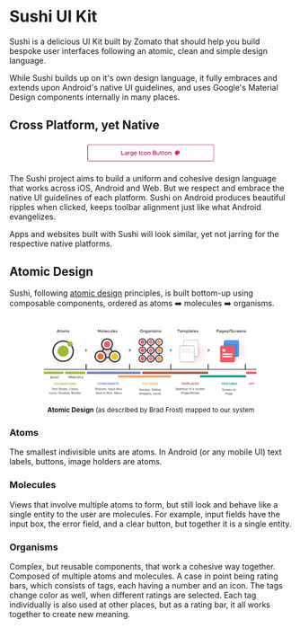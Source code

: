 # Sushi UI Kit

Sushi is a delicious UI Kit built by Zomato that should help you build bespoke user interfaces
following an atomic, clean and simple design language.

While Sushi builds up on it's own design language, it fully embraces and extends upon Android's native UI guidelines, and uses Google's Material Design components internally in many places.

## Cross Platform, yet Native

<p align="center">
<img style="width: 50%;" src="../img/buttons/clickripple.gif">
</p>

The Sushi project aims to build a uniform and cohesive design language that works across iOS, Android and Web. But we respect and embrace the native UI guidelines of each platform. Sushi on Android produces beautiful ripples when clicked, keeps toolbar alignment just like what Android evangelizes.

Apps and websites built with Sushi will look similar, yet not jarring for the respective native platforms.

## Atomic Design

Sushi, following [atomic design](http://atomicdesign.bradfrost.com) principles, is built bottom-up
using composable components, ordered as atoms ➡️ molecules ➡️ organisms.

<figure>
<img alt="Atomic Design" src="../img/readme/atomic-design.png">
<figcaption align="center">
  <small><b>Atomic Design</b> (as described by Brad Frost) mapped to our system</small>
</figcaption>
</figure>

### Atoms

The smallest indivisible units are atoms. In Android (or any mobile UI) text labels, buttons, image holders are atoms.

### Molecules

Views that involve multiple atoms to form, but still look and behave like a single entity to the user are molecules. For example, input fields have the input box, the error field, and a clear button, but together it is a single entity.

### Organisms

Complex, but reusable components, that work a cohesive way together. Composed of multiple atoms and molecules.
A case in point being rating bars, which consists of tags, each having a number and an icon. The tags change color as well, when different ratings are selected. Each tag individually is also used at other places, but as a rating bar, it all works together to create new meaning.
